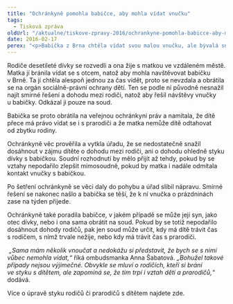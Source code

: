```yaml
---
title: "Ochránkyně pomohla babičce, aby mohla vídat vnučku"
tags:
  - Tisková zpráva
oldUrl: "/aktualne/tiskove-zpravy-2016/ochrankyne-pomohla-babicce-aby-mohla-vidat-vnucku"
date: 2016-02-17
perex: "<p>Babička z Brna chtěla vídat svou malou vnučku, ale bývalá snacha tomu bránila. Když nepomohli sociální pracovníci, obrátila se o radu na ombudsmanku. Díky tomu se situace mění k lepšímu a babička se s vnučkou bude vídat.</p>"
---
```


<!-- imported from the old website -->

<p>Rodiče desetileté dívky se rozvedli a ona žije s matkou ve vzdáleném městě. Matka jí bránila vídat se s otcem, natož aby mohla navštěvovat babičku v Brně. Ta jí chtěla alespoň jednou za čas vidět, proto se nevzdala a obrátila se na orgán sociálně-právní ochrany dětí. Ten se podle ní původně nesnažil najít smírné řešení a dohodu mezi rodiči, natož aby řešil návštěvy vnučky u babičky. Odkázal ji pouze na soud.</p> <p>Babička se proto obrátila na veřejnou ochránkyni práv a namítala, že dítě přece má právo vídat se i s prarodiči a že matka nemůže dítě odtahovat od zbytku rodiny.</p> <p>Ochránkyně věc prověřila a vytkla úřadu, že se nedostatečně snažil dosáhnout v zájmu dítěte o dohodu mezi rodiči, ani o dohodu ohledně styku dívky s babičkou. Soudní rozhodnutí by mělo přijít až tehdy, pokud by se vztahy nepodařilo zlepšit mimosoudně, pokud by matka i nadále odmítala kontakt vnučky s babičkou. </p> <p>Po šetření ochránkyně se věci daly do pohybu a úřad slíbil nápravu. Smírné řešení se nakonec našlo a babička se těší, že k ní vnučka o prázdninách zase na týden přijede.</p> <p>Ochránkyně také poradila babičce, v jakém případě se může její syn, jako otec dívky, nebo i ona sama obrátit na soud. Pokud by se totiž nepodařilo dosáhnout dohody rodičů, pak jen soud může určit, kdy má dítě trávit čas s rodičem, s nímž trvale nežije, nebo kdy má trávit čas s prarodiči. </p><p><i>  „Sama mám několik vnoučat a nedokážu si představit, že bych se s nimi vůbec nemohla vídat,“</i> říká ombudsmanka Anna Šabatová. <i>„Bohužel takové případy nejsou výjimečné. Obvykle se mluví o rodičích, kteří si brání ve styku s dítětem, ale zapomíná se, že tím trpí i vztah dětí a prarodičů,“</i> dodává.</p><p>Více o úpravě styku rodičů či prarodičů s dítětem najdete zde.</p>
